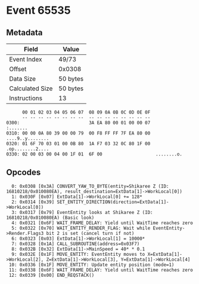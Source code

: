 # Event 65535

## Metadata

| Field           | Value    |
|-----------------|----------|
| Event Index     | 49/73    |
| Offset          | 0x0308   |
| Data Size       | 50 bytes |
| Calculated Size | 50 bytes |
| Instructions    | 13       |

```
      00 01 02 03 04 05 06 07  08 09 0A 0B 0C 0D 0E 0F
      -- -- -- -- -- -- -- --  -- -- -- -- -- -- -- --
0300:                          3A EA 80 00 01 00 00 07          :.......
0310: 00 00 0A 80 39 00 00 79  00 F8 FF FF 7F EA 80 00  ....9..y........
0320: 01 6F 70 03 01 00 0B 80  1A F7 03 32 0C 80 1F 00  .op........2....
0330: 02 00 03 00 04 00 1F 01  6F 00                    ........o.      
```

## Opcodes

```
  0: 0x0308 [0x3A] CONVERT_YAW_TO_BYTE(entity=Shikaree Z (ID: 16810218/0x010080EA), result_destination=ExtData[1]->WorkLocal[0])
  1: 0x030F [0x07] ExtData[1]->WorkLocal[0] += 128*
  2: 0x0314 [0x39] SET_ENTITY_DIRECTION(direction=ExtData[1]->WorkLocal[0])
  3: 0x0317 [0x79] EventEntity looks at Shikaree Z (ID: 16810218/0x010080EA) (Basic look)
  4: 0x0321 [0x6F] WAIT_FRAME_DELAY: Yield until WaitTime reaches zero
  5: 0x0322 [0x70] WAIT_ENTITY_RENDER_FLAG: Wait while EventEntity->Render.Flags3 bit 2 is set (cancel turn if not)
  6: 0x0323 [0x03] ExtData[1]->WorkLocal[1] = 10000*
  7: 0x0328 [0x1A] CALL_SUBROUTINE(address=0x03F7)
  8: 0x032B [0x32] ExtData[1]->MainSpeed = 40* * 0.1
  9: 0x032E [0x1F] MOVE_ENTITY: EventEntity moves to X=ExtData[1]->WorkLocal[2], Z=ExtData[1]->WorkLocal[3], Y=ExtData[1]->WorkLocal[4]
 10: 0x0336 [0x1F] MOVE_ENTITY: Update entity position (mode=1)
 11: 0x0338 [0x6F] WAIT_FRAME_DELAY: Yield until WaitTime reaches zero
 12: 0x0339 [0x00] END_REQSTACK()
```
